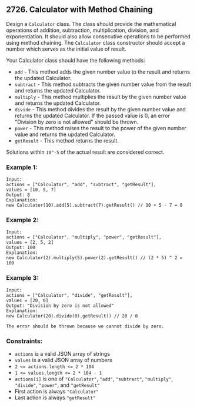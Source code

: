 ## 2726. Calculator with Method Chaining

Design a `Calculator` class. The class should provide the mathematical operations of addition, subtraction, multiplication, division, and exponentiation. It should also allow consecutive operations to be performed using method chaining. The `Calculator` class constructor should accept a number which serves as the initial value of result.

Your Calculator class should have the following methods:

- `add` - This method adds the given number value to the result and returns the updated Calculator.
- `subtract` - This method subtracts the given number value from the result and returns the updated Calculator.
- `multiply` - This method multiplies the result by the given number value and returns the updated Calculator.
- `divide` - This method divides the result by the given number value and returns the updated Calculator. If the passed value is 0, an error "Division by zero is not allowed" should be thrown.
- `power` - This method raises the result to the power of the given number value and returns the updated Calculator.
- `getResult` - This method returns the result.

Solutions within `10^-5` of the actual result are considered correct.

### Example 1:

```
Input:
actions = ["Calculator", "add", "subtract", "getResult"],
values = [10, 5, 7]
Output: 8
Explanation:
new Calculator(10).add(5).subtract(7).getResult() // 10 + 5 - 7 = 8
```

### Example 2:

```
Input:
actions = ["Calculator", "multiply", "power", "getResult"],
values = [2, 5, 2]
Output: 100
Explanation:
new Calculator(2).multiply(5).power(2).getResult() // (2 * 5) ^ 2 = 100
```

### Example 3:

```
Input:
actions = ["Calculator", "divide", "getResult"],
values = [20, 0]
Output: "Division by zero is not allowed"
Explanation:
new Calculator(20).divide(0).getResult() // 20 / 0

The error should be thrown because we cannot divide by zero.
```

### Constraints:

- `actions` is a valid JSON array of strings
- `values` is a valid JSON array of numbers
- `2 <= actions.length <= 2 * 104`
- `1 <= values.length <= 2 * 104 - 1`
- `actions[i]` is one of `"Calculator"`, `"add"`, `"subtract"`, `"multiply"`, `"divide"`, `"power"`, and `"getResult"`
- First action is always `"Calculator"`
- Last action is always `"getResult"`
